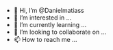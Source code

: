 - 👋 Hi, I’m @Danielmatiass
- 👀 I’m interested in ...
- 🌱 I’m currently learning ...
- 💞️ I’m looking to collaborate on ...
- 📫 How to reach me ...

<!---
Danielmatiass/Danielmatiass is a ✨ special ✨ repository because its `README.md` (this file) appears on your GitHub profile.
You can click the Preview link to take a look at your changes.
--->
